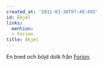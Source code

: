 ```yaml
---
created_at: '2011-03-30T07:48:49Z'
id: Ekjel
links:
  mention:
  - Forion
title: Ekjel
---
```


En bred och böjd dolk från [Forion].

  [Forion]: Forion